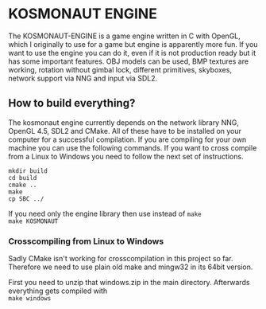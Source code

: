 # KOSMONAUT ENGINE
The KOSMONAUT-ENGINE is a game engine written in C with OpenGL, which I originally
to use for a game but engine is apparently more fun. If you want to use the engine
you can do it, even if it is not production ready but it has some important features.
OBJ models can be used, BMP textures are working, rotation without gimbal lock,
different primitives, skyboxes, network support via NNG and input via SDL2.

## How to build everything?
The kosmonaut engine currently depends on the network library NNG, OpenGL 4.5,
SDL2 and CMake. All of these have to be installed on your computer for a successful
compilation. If you are compiling for your own machine you can use the
following commands. If you want to cross compile from a Linux to Windows you need
to follow the next set of instructions.
  
`mkdir build`  
`cd build`  
`cmake ..`  
`make`  
`cp SBC ../`

If you need only the engine library then use instead of `make`  
`make KOSMONAUT`

### Crosscompiling from Linux to Windows
Sadly CMake isn't working for crosscompilation in this project so far. Therefore
we need to use plain old make and mingw32 in its 64bit version.

First you need to unzip that windows.zip in the main directory.
Afterwards everything gets compiled with  
`make windows`
